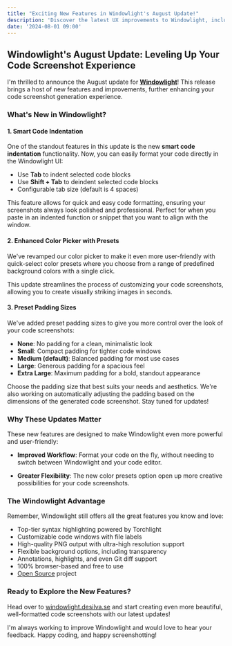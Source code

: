 ```yaml
---
title: "Exciting New Features in Windowlight's August Update!"
description: 'Discover the latest UX improvements to Windowlight, including smart code indentation and more.'
date: '2024-08-01 09:00'
---
```


## Windowlight's August Update: Leveling Up Your Code Screenshot Experience

I'm thrilled to announce the August update for **[Windowlight](https://windowlight.desilva.se)**! This release brings a host of new features and improvements, further enhancing your code screenshot generation experience.

### What's New in Windowlight?

#### 1. Smart Code Indentation

One of the standout features in this update is the new **smart code indentation** functionality. Now, you can easily format your code directly in the Windowlight UI:

- Use **Tab** to indent selected code blocks
- Use **Shift + Tab** to deindent selected code blocks
- Configurable tab size (default is 4 spaces)

This feature allows for quick and easy code formatting, ensuring your screenshots always look polished and professional. Perfect for when you paste in an indented function or snippet that you want to align with the window.

#### 2. Enhanced Color Picker with Presets

We've revamped our color picker to make it even more user-friendly with quick-select color presets where you choose from a range of predefined background colors with a single click.



This update streamlines the process of customizing your code screenshots, allowing you to create visually striking images in seconds.

#### 3. Preset Padding Sizes

We've added preset padding sizes to give you more control over the look of your code screenshots:

- **None**: No padding for a clean, minimalistic look
- **Small**: Compact padding for tighter code windows
- **Medium (default)**: Balanced padding for most use cases
- **Large**: Generous padding for a spacious feel
- **Extra Large**: Maximum padding for a bold, standout appearance

Choose the padding size that best suits your needs and aesthetics. We're also working on automatically adjusting the padding based on the dimensions of the generated code screenshot. Stay tuned for updates!

### Why These Updates Matter

These new features are designed to make Windowlight even more powerful and user-friendly:

- **Improved Workflow**: Format your code on the fly, without needing to switch between Windowlight and your code editor.

[//]: # (- **Enhanced Customization**: With configurable tab sizes, you can match your preferred coding style.)
[//]: # (- **Greater Flexibility**: [Brief mention of how other new features enhance flexibility])
- **Greater Flexibility**: The new color presets option open up more creative possibilities for your code screenshots.

### The Windowlight Advantage

Remember, Windowlight still offers all the great features you know and love:

- Top-tier syntax highlighting powered by Torchlight
- Customizable code windows with file labels
- High-quality PNG output with ultra-high resolution support
- Flexible background options, including transparency
- Annotations, highlights, and even Git diff support
- 100% browser-based and free to use
- [Open Source](https://github.com/caendesilva/Windowlight) project

### Ready to Explore the New Features?

Head over to [windowlight.desilva.se](https://windowlight.desilva.se) and start creating even more beautiful, well-formatted code screenshots with our latest updates!

I'm always working to improve Windowlight and would love to hear your feedback. Happy coding, and happy screenshotting!
